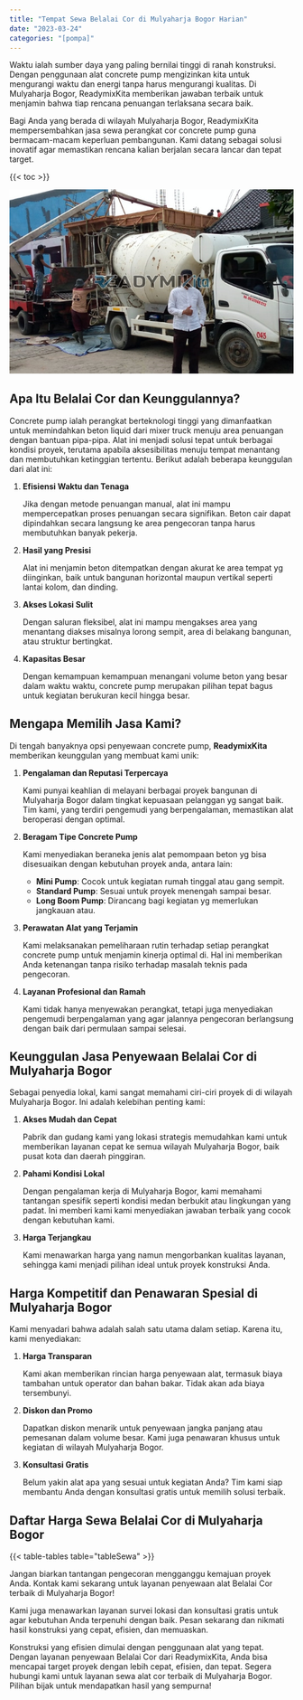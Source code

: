 ```yaml
---
title: "Tempat Sewa Belalai Cor di Mulyaharja Bogor Harian"
date: "2023-03-24"
categories: "[pompa]"
---
```


Waktu ialah sumber daya yang paling bernilai tinggi di ranah konstruksi. Dengan penggunaan alat concrete pump mengizinkan kita untuk mengurangi waktu dan energi tanpa harus mengurangi kualitas. Di Mulyaharja Bogor, ReadymixKita memberikan jawaban terbaik untuk menjamin bahwa tiap rencana penuangan terlaksana secara baik.

Bagi Anda yang berada di wilayah Mulyaharja Bogor, ReadymixKita mempersembahkan jasa sewa perangkat cor concrete pump guna bermacam-macam keperluan pembangunan. Kami datang sebagai solusi inovatif agar memastikan rencana kalian berjalan secara lancar dan tepat target.

{{< toc >}}

![Tempat Sewa Belalai Cor di Mulyaharja Bogor Harian](/images/pompa/sewa-pompa-22.jpg)

## Apa Itu Belalai Cor dan Keunggulannya?

Concrete pump ialah perangkat berteknologi tinggi yang dimanfaatkan untuk memindahkan beton liquid dari mixer truck menuju area penuangan dengan bantuan pipa-pipa. Alat ini menjadi solusi tepat untuk berbagai kondisi proyek, terutama apabila aksesibilitas menuju tempat menantang dan membutuhkan ketinggian tertentu. Berikut adalah beberapa keunggulan dari alat ini:

1. **Efisiensi Waktu dan Tenaga**

   Jika dengan metode penuangan manual, alat ini mampu mempercepatkan proses penuangan secara signifikan. Beton cair dapat dipindahkan secara langsung ke area pengecoran tanpa harus membutuhkan banyak pekerja.

2. **Hasil yang Presisi**

   Alat ini menjamin beton ditempatkan dengan akurat ke area tempat yg diinginkan, baik untuk bangunan horizontal maupun vertikal seperti lantai kolom, dan dinding.

3. **Akses Lokasi Sulit**

   Dengan saluran fleksibel, alat ini mampu mengakses area yang menantang diakses misalnya lorong sempit, area di belakang bangunan, atau struktur bertingkat.

4. **Kapasitas Besar**

   Dengan kemampuan kemampuan menangani volume beton yang besar dalam waktu waktu, concrete pump merupakan pilihan tepat bagus untuk kegiatan berukuran kecil hingga besar.

## Mengapa Memilih Jasa Kami?

Di tengah banyaknya opsi penyewaan concrete pump, **ReadymixKita** memberikan keunggulan yang membuat kami unik:

1. **Pengalaman dan Reputasi Terpercaya**

   Kami punyai keahlian di melayani berbagai proyek bangunan di Mulyaharja Bogor dalam tingkat kepuasaan pelanggan yg sangat baik. Tim kami, yang terdiri pengemudi yang berpengalaman, memastikan alat beroperasi dengan optimal.

2. **Beragam Tipe Concrete Pump**

   Kami menyediakan beraneka jenis alat pemompaan beton yg bisa disesuaikan dengan kebutuhan proyek anda, antara lain:
   - **Mini Pump**: Cocok untuk kegiatan rumah tinggal atau gang sempit.
   - **Standard Pump**: Sesuai untuk proyek menengah sampai besar.
   - **Long Boom Pump**: Dirancang bagi kegiatan yg memerlukan jangkauan atau.

3. **Perawatan Alat yang Terjamin**

   Kami melaksanakan pemeliharaan rutin terhadap setiap perangkat concrete pump untuk menjamin kinerja optimal di. Hal ini memberikan Anda ketenangan tanpa risiko terhadap masalah teknis pada pengecoran.

4. **Layanan Profesional dan Ramah**

   Kami tidak hanya menyewakan perangkat, tetapi juga menyediakan pengemudi berpengalaman yang agar jalannya pengecoran berlangsung dengan baik dari permulaan sampai selesai.

## Keunggulan Jasa Penyewaan Belalai Cor di Mulyaharja Bogor

Sebagai penyedia lokal, kami sangat memahami ciri-ciri proyek di di wilayah Mulyaharja Bogor. Ini adalah kelebihan penting kami:

1. **Akses Mudah dan Cepat**

   Pabrik dan gudang kami yang lokasi strategis memudahkan kami untuk memberikan layanan cepat ke semua wilayah Mulyaharja Bogor, baik pusat kota dan daerah pinggiran.

2. **Pahami Kondisi Lokal**

   Dengan pengalaman kerja di Mulyaharja Bogor, kami memahami tantangan spesifik seperti kondisi medan berbukit atau lingkungan yang padat. Ini memberi kami kami menyediakan jawaban terbaik yang cocok dengan kebutuhan kami.

3. **Harga Terjangkau**

   Kami menawarkan harga yang namun mengorbankan kualitas layanan, sehingga kami menjadi pilihan ideal untuk proyek konstruksi Anda.

## Harga Kompetitif dan Penawaran Spesial di Mulyaharja Bogor

Kami menyadari bahwa adalah salah satu utama dalam setiap. Karena itu, kami menyediakan:

1. **Harga Transparan**

   Kami akan memberikan rincian harga penyewaan alat, termasuk biaya tambahan untuk operator dan bahan bakar. Tidak akan ada biaya tersembunyi.

2. **Diskon dan Promo**

   Dapatkan diskon menarik untuk penyewaan jangka panjang atau pemesanan dalam volume besar. Kami juga penawaran khusus untuk kegiatan di wilayah Mulyaharja Bogor.

3. **Konsultasi Gratis**

   Belum yakin alat apa yang sesuai untuk kegiatan Anda? Tim kami siap membantu Anda dengan konsultasi gratis untuk memilih solusi terbaik.

## Daftar Harga Sewa Belalai Cor di Mulyaharja Bogor

{{< table-tables table="tableSewa" >}}

Jangan biarkan tantangan pengecoran mengganggu kemajuan proyek Anda. Kontak kami sekarang untuk layanan penyewaan alat Belalai Cor terbaik di Mulyaharja Bogor!

Kami juga menawarkan layanan survei lokasi dan konsultasi gratis untuk agar kebutuhan Anda terpenuhi dengan baik. Pesan sekarang dan nikmati hasil konstruksi yang cepat, efisien, dan memuaskan.

Konstruksi yang efisien dimulai dengan penggunaan alat yang tepat. Dengan layanan penyewaan Belalai Cor dari ReadymixKita, Anda bisa mencapai target proyek dengan lebih cepat, efisien, dan tepat. Segera hubungi kami untuk layanan sewa alat cor terbaik di Mulyaharja Bogor. Pilihan bijak untuk mendapatkan hasil yang sempurna!